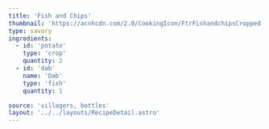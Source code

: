 ```yaml
---
title: 'Fish and Chips'
thumbnail: 'https://acnhcdn.com/2.0/CookingIcon/FtrFishandchipsCropped.png'
type: savory
ingredients:
  - id: 'potato'
    type: 'crop'
    quantity: 2
  - id: 'dab'
    name: 'Dab'
    type: 'fish'
    quantity: 1

source: 'villagers, bottles'
layout: '../../layouts/RecipeDetail.astro'
---
```

